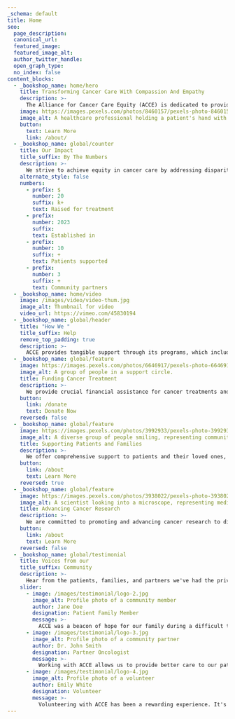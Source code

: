 ```yaml
---
_schema: default
title: Home
seo:
  page_description:
  canonical_url:
  featured_image:
  featured_image_alt:
  author_twitter_handle:
  open_graph_type:
  no_index: false
content_blocks:
  - _bookshop_name: home/hero
    title: Transforming Cancer Care With Compassion And Empathy
    description: >-
      The Alliance for Cancer Care Equity (ACCE) is dedicated to providing support throughout the entire journey of patients and their families, who are affected emotionally, spiritually, socially, and economically by cancer and its treatments.
    image: https://images.pexels.com/photos/8460157/pexels-photo-8460157.jpeg?auto=compress&cs=tinysrgb&w=1260&h=750&dpr=2
    image_alt: A healthcare professional holding a patient's hand with compassion.
    button:
      text: Learn More
      link: /about/
  - _bookshop_name: global/counter
    title: Our Impact
    title_suffix: By The Numbers
    description: >-
      We strive to achieve equity in cancer care by addressing disparities across the entire continuum of care through our various projects and initiatives.
    alternate_style: false
    numbers:
      - prefix: $
        number: 20
        suffix: k+
        text: Raised for treatment
      - prefix:
        number: 2023
        suffix:
        text: Established in
      - prefix:
        number: 10
        suffix: +
        text: Patients supported
      - prefix:
        number: 3
        suffix: +
        text: Community partners
  - _bookshop_name: home/video
    image: /images/video/video-thum.jpg
    image_alt: Thumbnail for video
    video_url: https://vimeo.com/45830194
  - _bookshop_name: global/header
    title: "How We "
    title_suffix: Help
    remove_top_padding: true
    description: >-
      ACCE provides tangible support through its programs, which include treatment support, equipment support, and advancing cancer research.
  - _bookshop_name: global/feature
    image: https://images.pexels.com/photos/6646917/pexels-photo-6646917.jpeg?auto=compress&cs=tinysrgb&w=1260&h=750&dpr=2
    image_alt: A group of people in a support circle.
    title: Funding Cancer Treatment
    description: >-
      We provide crucial financial assistance for cancer treatments and all related costs, ensuring that every patient has access to the care they deserve.
    button:
      link: /donate
      text: Donate Now
    reversed: false
  - _bookshop_name: global/feature
    image: https://images.pexels.com/photos/3992933/pexels-photo-3992933.jpeg?auto=compress&cs=tinysrgb&w=1260&h=750&dpr=2
    image_alt: A diverse group of people smiling, representing community.
    title: Supporting Patients and Families
    description: >-
      We offer comprehensive support to patients and their loved ones, helping them navigate the emotional, spiritual, and social challenges of a cancer diagnosis.
    button:
      link: /about
      text: Learn More
    reversed: true
  - _bookshop_name: global/feature
    image: https://images.pexels.com/photos/3938022/pexels-photo-3938022.jpeg?auto=compress&cs=tinysrgb&w=1260&h=750&dpr=2
    image_alt: A scientist looking into a microscope, representing medical research.
    title: Advancing Cancer Research
    description: >-
      We are committed to promoting and advancing cancer research to discover new treatments, improve outcomes, and ultimately find a cure.
    button:
      link: /about
      text: Learn More
    reversed: false
  - _bookshop_name: global/testimonial
    title: Voices from our
    title_suffix: Community
    description: >-
      Hear from the patients, families, and partners we've had the privilege to support and work with.
    slider:
      - image: /images/testimonial/logo-2.jpg
        image_alt: Profile photo of a community member
        author: Jane Doe
        designation: Patient Family Member
        message: >-
          ACCE was a beacon of hope for our family during a difficult time. Their support was invaluable.
      - image: /images/testimonial/logo-3.jpg
        image_alt: Profile photo of a community partner
        author: Dr. John Smith
        designation: Partner Oncologist
        message: >-
          Working with ACCE allows us to provide better care to our patients. They are a vital part of our community.
      - image: /images/testimonial/logo-4.jpg
        image_alt: Profile photo of a volunteer
        author: Emily White
        designation: Volunteer
        message: >-
          Volunteering with ACCE has been a rewarding experience. It's amazing to see the direct impact of our work.
---
```


